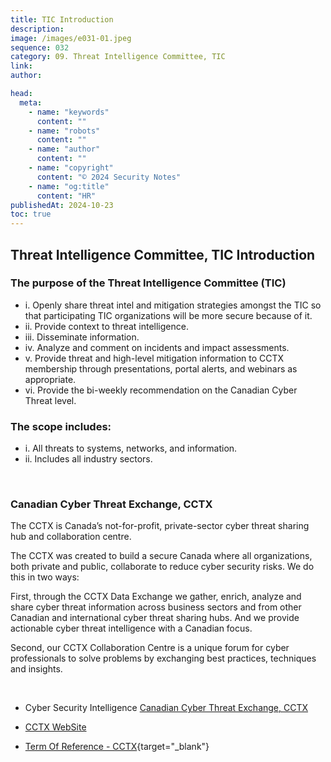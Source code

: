```yaml
---
title: TIC Introduction
description:
image: /images/e031-01.jpeg
sequence: 032
category: 09. Threat Intelligence Committee, TIC
link:
author:

head:
  meta:
    - name: "keywords"
      content: ""
    - name: "robots"
      content: ""
    - name: "author"
      content: ""
    - name: "copyright"
      content: "© 2024 Security Notes"
    - name: "og:title"
      content: "HR"
publishedAt: 2024-10-23
toc: true
---
```


## Threat Intelligence Committee, TIC Introduction

### The purpose of the Threat Intelligence Committee (TIC)

- i. Openly share threat intel and mitigation strategies amongst the TIC so that participating TIC organizations will be more secure because of it.
- ii. Provide context to threat intelligence.
- iii. Disseminate information.
- iv. Analyze and comment on incidents and impact assessments.
- v. Provide threat and high-level mitigation information to CCTX membership through presentations, portal alerts, and webinars as appropriate.
- vi. Provide the bi-weekly recommendation on the Canadian Cyber Threat level.

### The scope includes:

- i. All threats to systems, networks, and information.
- ii. Includes all industry sectors.

<br>

### Canadian Cyber Threat Exchange, CCTX

The CCTX is Canada’s not-for-profit, private-sector cyber threat sharing hub and collaboration centre.

The CCTX was created to build a secure Canada where all organizations, both private and public, collaborate to reduce cyber security risks. We do this in two ways:

First, through the CCTX Data Exchange we gather, enrich, analyze and share cyber threat information across business sectors and from other Canadian and international cyber threat sharing hubs. And we provide actionable cyber threat intelligence with a Canadian focus.

Second, our CCTX Collaboration Centre is a unique forum for cyber professionals to solve problems by exchanging best practices, techniques and insights.

<br>

- Cyber Security Intelligence <a href="https://www.cybersecurityintelligence.com/canadian-cyber-threat-exchange-cctx-9974.html">Canadian Cyber Threat Exchange, CCTX</a>

- <a href="https://cctx.ca/about-cctx/">CCTX WebSite</a>

- [Term Of Reference - CCTX](/files/TIC-101-TermsofReference-ThreatIntelCommittee-Final.pdf){target="\_blank"}

<br>
